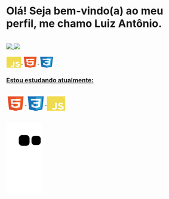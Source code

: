 # Olá! Seja bem-vindo(a) ao meu perfil, me chamo Luiz Antônio.
<br>
<div>
  <a href="https://github.com/Luiz-Antoni0">
  <img height="180em" src="https://github-readme-stats.vercel.app/api?username=Luiz-Antoni0&show_icons=true&theme=tokyonight&include_all_commits=true&count_private=true"/>
  <img height="180em" src="https://github-readme-stats.vercel.app/api/top-langs/?username=Luiz-Antoni0&layout=compact&langs_count=6&theme=tokyonight"/>
</div>
<div style="display: inline_block"><br>
  <img align="center" alt="Js" height="30" width="40" src="https://raw.githubusercontent.com/devicons/devicon/master/icons/javascript/javascript-plain.svg">
  <img align="center" alt="HTML" height="30" width="40" src="https://raw.githubusercontent.com/devicons/devicon/master/icons/html5/html5-original.svg">
  <img align="center" alt="CSS" height="30" width="40" src="https://raw.githubusercontent.com/devicons/devicon/master/icons/css3/css3-original.svg">
</div>

### Estou estudando atualmente:

<div style="display: inline_block"><br>
  <img align="center" alt="HTML" height="40" width="50" src="https://raw.githubusercontent.com/devicons/devicon/master/icons/html5/html5-original.svg ">
  <img align="center" alt="CSS" height="40" width="50" src="https://raw.githubusercontent.com/devicons/devicon/master/icons/css3/css3-original.svg ">
  <img align="center" alt="Js" height="40" width="50" src="https://raw.githubusercontent.com/devicons/devicon/master/icons/javascript/javascript-plain.svg ">
</div>
 
  <br>
 
  <!-- ### Pra conteúdo sobre programação me segue a gente nas redes abaixo!-->
 
<div>
 <!-- <a href="#" target="_blank"><img src="https://img.shields.io/badge/-Instagram-%23E4405F?style=for-the- badge&logo=instagram&logoColor=white" target="_blank"></a>
 <a href="#" target="_blank"><img src="https://img.shields.io/badge/Discord-7289DA?style=for-the-badge&logo= discord&logoColor=white" target="_blank"></a>
  <a href = "#"><img src="https://img.shields.io/badge/-Gmail-%23333?style=for-the-badge&logo=gmail&logoColor=white" alvo ="_blank"></a>
  <a href="#" target="_blank"><img src="https://img.shields.io/badge/-LinkedIn-%230077B5?style= for-the-badge&logo=linkedin&logoColor=white" target="_blank"></a> -->
 
  ![Animação de cobra](https://github.com/Luiz-Antoni0/Luiz-Antoni0/blob/output/github-contribution-grid-snake.svg)

</div>
